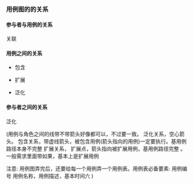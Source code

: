

### 用例图的的关系



#### 参与者与用例的关系

关联



#### 用例之间的关系

- 包含

- 扩展
- 泛化



#### 参与者之间的关系

泛化











(用例与角色之间的线带不带箭头好像都可以，不过要一致。 泛化关系，空心箭头。
包含关系，带虚线箭头，被包含用例(箭头指向的用例)一定要执行。基用例路径本身不完整
扩展关系， 扩展点，箭头指向被扩展用例，基用例路径完整 。 一般需求里面带如果，基本上是扩展用例

注意: 用例图弄完后，还要给每一个用例弄一个用例表。用例表必备要素: 用例编号 用例名称，用例描述，基本时间六
)